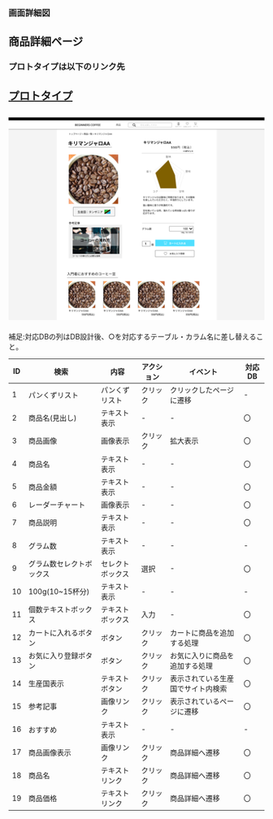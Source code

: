 ### 画面詳細図
## 商品詳細ページ
### プロトタイプは以下のリンク先
[プロトタイプ](https://www.figma.com/file/Oa2XrfbS2Hee9dSI9acZXo/coffee?node-id=0%3A1)
---
<img src="./img/商品詳細ページ(豆).png" width="800"><br>
---

補足:対応DBの列はDB設計後、○を対応するテーブル・カラム名に差し替えること。

| ID | 検索 | 内容 | アクション | イベント | 対応DB |
|----|-----|-----|---------|--------|-------|
|1|パンくずリスト|パンくずリスト|クリック|クリックしたページに遷移|-|
|2|商品名(見出し)|テキスト表示|-|-|〇|
|3|商品画像|画像表示|クリック|拡大表示|〇|
|4|商品名|テキスト表示|-|-|〇|
|5|商品金額|テキスト表示|-|-|〇|
|6|レーダーチャート|画像表示|-|-|〇|
|7|商品説明|テキスト表示|-|-|〇|
|8|グラム数|テキスト表示|-|-|-|
|9|グラム数セレクトボックス|セレクトボックス|選択|-|〇|
|10|100g(10~15杯分)|テキスト表示|-|-|-|
|11|個数テキストボックス|テキストボックス|入力|-|〇|
|12|カートに入れるボタン|ボタン|クリック|カートに商品を追加する処理|〇|
|13|お気に入り登録ボタン|ボタン|クリック|お気に入りに商品を追加する処理|〇|
|14|生産国表示|テキストボタン|クリック|表示されている生産国でサイト内検索|〇|
|15|参考記事|画像リンク|クリック|表示されているページに遷移|〇|
|16|おすすめ|テキスト表示|-|-|-|
|17|商品画像表示|画像リンク|クリック|商品詳細へ遷移|〇|
|18|商品名|テキストリンク|クリック|商品詳細へ遷移|〇|
|19|商品価格|テキストリンク|クリック|商品詳細へ遷移|〇|
